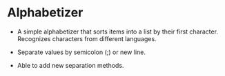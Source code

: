 # Alphabetizer

- A simple alphabetizer that sorts items into a list by their first character. Recognizes characters from different languages.
- Separate values by semicolon (;) or new line.

- Able to add new separation methods.